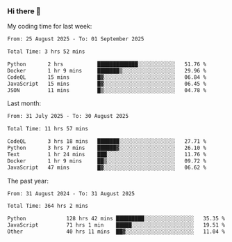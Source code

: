 ### Hi there 👋

My coding time for last week:

<!--START_SECTION:week-->

```txt
From: 25 August 2025 - To: 01 September 2025

Total Time: 3 hrs 52 mins

Python       2 hrs           █████████████░░░░░░░░░░░░   51.76 %
Docker       1 hr 9 mins     ███████▒░░░░░░░░░░░░░░░░░   29.96 %
CodeQL       15 mins         █▓░░░░░░░░░░░░░░░░░░░░░░░   06.84 %
JavaScript   15 mins         █▓░░░░░░░░░░░░░░░░░░░░░░░   06.45 %
JSON         11 mins         █▒░░░░░░░░░░░░░░░░░░░░░░░   04.78 %
```

<!--END_SECTION:week-->

Last month:

<!--START_SECTION:month-->

```txt
From: 31 July 2025 - To: 30 August 2025

Total Time: 11 hrs 57 mins

CodeQL       3 hrs 18 mins   ███████░░░░░░░░░░░░░░░░░░   27.71 %
Python       3 hrs 7 mins    ██████▓░░░░░░░░░░░░░░░░░░   26.10 %
Text         1 hr 24 mins    ███░░░░░░░░░░░░░░░░░░░░░░   11.76 %
Docker       1 hr 9 mins     ██▒░░░░░░░░░░░░░░░░░░░░░░   09.72 %
JavaScript   47 mins         █▓░░░░░░░░░░░░░░░░░░░░░░░   06.62 %
```

<!--END_SECTION:month-->

The past year:

<!--START_SECTION:year-->

```txt
From: 31 August 2024 - To: 31 August 2025

Total Time: 364 hrs 2 mins

Python             128 hrs 42 mins █████████░░░░░░░░░░░░░░░░   35.35 %
JavaScript         71 hrs 1 min    █████░░░░░░░░░░░░░░░░░░░░   19.51 %
Other              40 hrs 11 mins  ██▓░░░░░░░░░░░░░░░░░░░░░░   11.04 %
```

<!--END_SECTION:year-->
